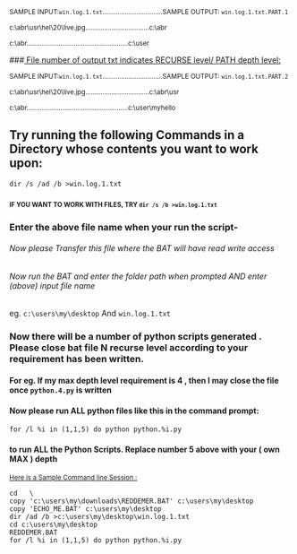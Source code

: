 <sup>SAMPLE INPUT:`win.log.1.txt`................................SAMPLE OUTPUT: `win.log.1.txt.PART.1`</sup>

<sup>c:\abr\usr\hel\20\live.jpg..................................c:\abr

<sup>c:\abr......................................................c:\user

###<ins> File number of output txt indicates RECURSE level/ PATH depth level:</ins>

<sup>SAMPLE INPUT:`win.log.1.txt`................................SAMPLE OUTPUT: `win.log.1.txt.PART.2`

<sup>c:\abr\usr\hel\20\live.jpg..................................c:\abr\usr

<sup>c:\abr......................................................c:\user\myhello

## Try running the following Commands in a Directory whose contents you want to work upon:
`dir /s /ad /b >win.log.1.txt`

### <sup><sup>IF YOU WANT TO WORK WITH FILES, TRY `dir /s /b >win.log.1.txt`</sup></sup>
### Enter the above file name when your run the script-
###### Now please Transfer this file where the BAT will have read write access
###### Now run the BAT and enter the folder path when prompted AND enter (above) input file name

eg. `c:\users\my\desktop` And `win.log.1.txt`

### Now there will be a number of python scripts generated . Please close bat file N recurse level according to your requirement has been written.
#### For eg. If my max depth level requirement is 4  , then I may close the file once `python.4.py` is written

#### Now please run ALL python files like this in the command prompt:
``for /l %i in (1,1,5) do python python.%i.py``

#### to run ALL the Python Scripts. Replace number 5 above with your ( own MAX ) depth
<sup><ins>Here is a Sample Command line Session :</ins>
```
cd   \
copy 'c:\users\my\downloads\REDDEMER.BAT' c:\users\my\desktop
copy 'ECHO_ME.BAT' c:\users\my\desktop
dir /ad /b >c:\users\my\desktop\win.log.1.txt
cd c:\users\my\desktop
REDDEMER.BAT
for /l %i in (1,1,5) do python python.%i.py
```






